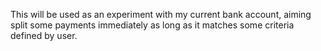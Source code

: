 This will be used as an experiment with my current bank account, aiming split some payments immediately as long as it matches some criteria defined by user.